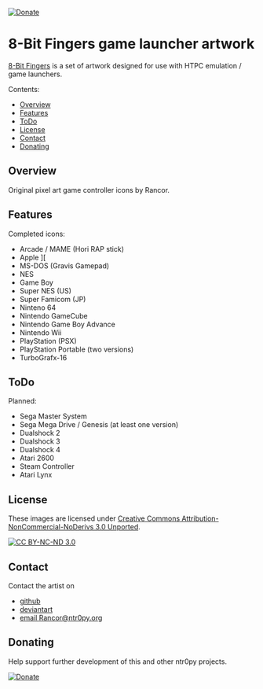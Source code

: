 [![Donate](https://img.shields.io/badge/Donate-PayPal-green.svg)](https://www.paypal.com/cgi-bin/webscr?cmd=_donations&business=YEY9LNR57GANW&lc=US&item_name=seek%2dntr0py%20Github%20Projects&currency_code=USD&bn=PP%2dDonationsBF%3abtn_donate_LG%2egif%3aNonHosted)

**8-Bit Fingers game launcher artwork**
================================================

[8-Bit Fingers](https://github.com/SeeK-ntr0py.org/8BF-Artwork) is a set of artwork designed for use with HTPC emulation / game launchers.




Contents:
- [Overview](#overview)
- [Features](#features)
- [ToDo](#todo)
- [License](#license)
- [Contact](#contact)
- [Donating](#donating)
  
  
## Overview

Original pixel art game controller icons by Rancor.



## Features

Completed icons:
- Arcade / MAME (Hori RAP stick)
- Apple ][
- MS-DOS (Gravis Gamepad)
- NES
- Game Boy
- Super NES (US)
- Super Famicom (JP)
- Ninteno 64
- Nintendo GameCube
- Nintendo Game Boy Advance
- Nintendo Wii
- PlayStation (PSX)
- PlayStation Portable (two versions)
- TurboGrafx-16



## ToDo

Planned:
- Sega Master System
- Sega Mega Drive / Genesis (at least one version)
- Dualshock 2
- Dualshock 3
- Dualshock 4
- Atari 2600
- Steam Controller
- Atari Lynx
 
	



## License

These images are licensed under [Creative Commons Attribution-NonCommercial-NoDerivs 3.0 Unported](https://creativecommons.org/licenses/by-nc-nd/3.0/legalcode).

[![CC BY-NC-ND 3.0](https://licensebuttons.net/l/by-nc-nd/3.0/88x31.png)](https://creativecommons.org/licenses/by-nc-nd/3.0/legalcode)


## Contact

Contact the artist on 
- [github](https://github.com/SeeK-ntr0py.org/8BF-Artwork)
- [deviantart](http://gfball84887.deviantart.com/)
- [email Rancor@ntr0py.org](mailto:rancor@ntr0py.org)


## Donating
Help support further development of this and other ntr0py projects.

[![Donate](https://img.shields.io/badge/Donate-PayPal-green.svg)](https://www.paypal.com/cgi-bin/webscr?cmd=_donations&business=YEY9LNR57GANW&lc=US&item_name=seek%2dntr0py%20Github%20Projects&currency_code=USD&bn=PP%2dDonationsBF%3abtn_donate_LG%2egif%3aNonHosted)


